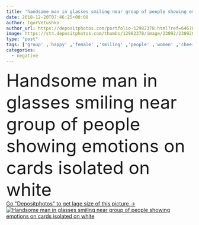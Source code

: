 ```yaml
---
title: 'handsome man in glasses smiling near group of people showing emotions on cards isolated on white'
date: 2018-12-20T07:46:25+00:00
author: IgorVetushko
author_url: https://depositphotos.com/portfolio-12982378.html?ref=64678756
image: https://st4.depositphotos.com/thumbs/12982378/image/23092/230920388/api_thumb_450.jpg?forcejpeg=true
type: "post"
tags: ['group' ,'happy' ,'female' ,'smiling' ,'people' ,'women' ,'cheerful' ,'smile' ,'girls' ,'friendship' ,'male' ,'man' ,'emotions' ,'emotional' ,'together' ,'togetherness' ,'friends' ,'multicolored' ,'negative' ,'angry' ,'glasses' ,'casual' ,'depression' ,'handsome' ,'positive' ,'sad' ,'excited' ,'upset' ,'irritated' ,'Worried' ,'cards' ,'showing' ,'symbols' ,'signs' ,'aggressive' ,'wink' ,'bearded' ,'dissatisfied' ,'multicultural' ,'multiethnic' ,'tattoed' ,'Isolated On White' ,'Studio Shot' ,'young adult' ,'black woman' ,'african american' ,'bad mood' ,'face expressions' ,'obscure faces' ]
categories: 
  - negative
---
```

<div aling="center">
            <font size="60"> Handsome man in glasses smiling near group of people showing emotions on cards isolated on white</font>   
</div>
<div>
    <a href='https://st4.depositphotos.com/thumbs/12982378/image/23092/230920388/api_thumb_450.jpg?forcejpeg=true?ref=64678756' target=_blank > Go "Depositphotos" to get lage size of this picture ->
        <img href='https://st4.depositphotos.com/thumbs/12982378/image/23092/230920388/api_thumb_450.jpg?forcejpeg=true?ref=64678756' src='https://st4.depositphotos.com/12982378/23092/i/950/depositphotos_230920388-stock-photo-handsome-man-glasses-smiling-group.jpg?forcejpeg=true' alt='Handsome man in glasses smiling near group of people showing emotions on cards isolated on white' >
    </a>
</div>
